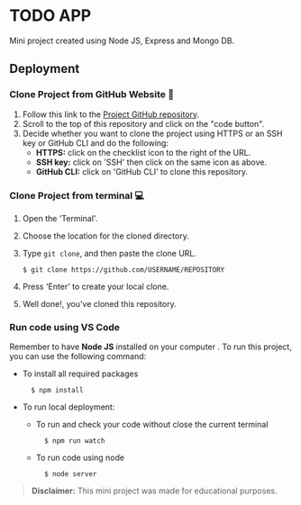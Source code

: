# TODO APP 

Mini project created using Node JS, Express and Mongo DB.

## Deployment

### Clone Project from GitHub Website 📁

1. Follow this link to the [Project GitHub repository](https://github.com/cotebarrientos/todo-app-node-express).
2. Scroll to the top of this repository and click on the "code button".
3. Decide whether you want to clone the project using HTTPS or an SSH key or GitHub CLI and do the following:
   - **HTTPS:** click on the checklist icon to the right of the URL.
   - **SSH key:** click on 'SSH' then click on the same icon as above.
   - **GitHub CLI:** click on 'GitHub CLI' to clone this repository.

### Clone Project from terminal 💻

1.  Open the 'Terminal'.
2.  Choose the location for the cloned directory.
3.  Type `git clone`, and then paste the clone URL.

        $ git clone https://github.com/USERNAME/REPOSITORY

4.  Press 'Enter' to create your local clone.
5.  Well done!, you've cloned this repository.

### Run code using VS Code

Remember to have **Node JS** installed on your computer . To run this project, you can use the following command:

- To install all required packages 

        $ npm install

- To run local deployment:

    - To run and check your code without close 
    the current terminal

            $ npm run watch

    - To run code using node

            $ node server


> **Disclaimer:** This mini project was made for educational purposes.